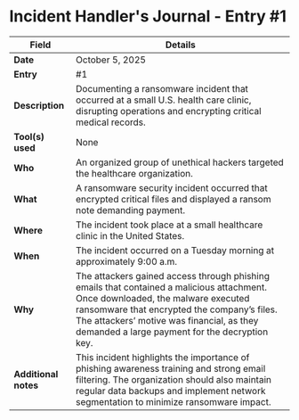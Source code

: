 # Incident Handler's Journal - Entry #1

| Field | Details |
|-------|---------|
| **Date** | October 5, 2025 |
| **Entry** | #1 |
| **Description** | Documenting a ransomware incident that occurred at a small U.S. health care clinic, disrupting operations and encrypting critical medical records. |
| **Tool(s) used** | None |
| **Who** | An organized group of unethical hackers targeted the healthcare organization. |
| **What** | A ransomware security incident occurred that encrypted critical files and displayed a ransom note demanding payment. |
| **Where** | The incident took place at a small healthcare clinic in the United States. |
| **When** | The incident occurred on a Tuesday morning at approximately 9:00 a.m. |
| **Why** | The attackers gained access through phishing emails that contained a malicious attachment. Once downloaded, the malware executed ransomware that encrypted the company’s files. The attackers’ motive was financial, as they demanded a large payment for the decryption key. |
| **Additional notes** | This incident highlights the importance of phishing awareness training and strong email filtering. The organization should also maintain regular data backups and implement network segmentation to minimize ransomware impact. |
